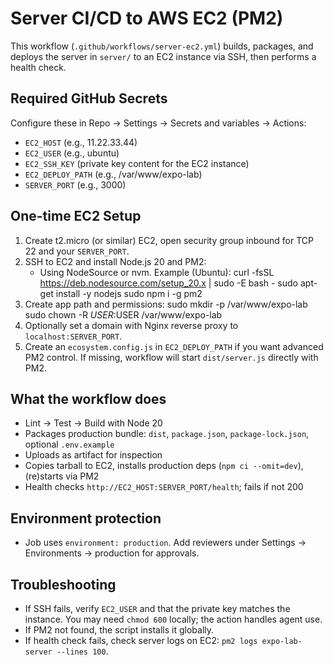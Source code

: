 # Server CI/CD to AWS EC2 (PM2)

This workflow (`.github/workflows/server-ec2.yml`) builds, packages, and deploys the server in `server/` to an EC2 instance via SSH, then performs a health check.

## Required GitHub Secrets
Configure these in Repo → Settings → Secrets and variables → Actions:
- `EC2_HOST` (e.g., 11.22.33.44)
- `EC2_USER` (e.g., ubuntu)
- `EC2_SSH_KEY` (private key content for the EC2 instance)
- `EC2_DEPLOY_PATH` (e.g., /var/www/expo-lab)
- `SERVER_PORT` (e.g., 3000)

## One-time EC2 Setup
1. Create t2.micro (or similar) EC2, open security group inbound for TCP 22 and your `SERVER_PORT`.
2. SSH to EC2 and install Node.js 20 and PM2:
   - Using NodeSource or nvm. Example (Ubuntu):
     curl -fsSL https://deb.nodesource.com/setup_20.x | sudo -E bash -
     sudo apt-get install -y nodejs
     sudo npm i -g pm2
3. Create app path and permissions:
   sudo mkdir -p /var/www/expo-lab
   sudo chown -R $USER:$USER /var/www/expo-lab
4. Optionally set a domain with Nginx reverse proxy to `localhost:SERVER_PORT`.
5. Create an `ecosystem.config.js` in `EC2_DEPLOY_PATH` if you want advanced PM2 control. If missing, workflow will start `dist/server.js` directly with PM2.

## What the workflow does
- Lint → Test → Build with Node 20
- Packages production bundle: `dist`, `package.json`, `package-lock.json`, optional `.env.example`
- Uploads as artifact for inspection
- Copies tarball to EC2, installs production deps (`npm ci --omit=dev`), (re)starts via PM2
- Health checks `http://EC2_HOST:SERVER_PORT/health`; fails if not 200

## Environment protection
- Job uses `environment: production`. Add reviewers under Settings → Environments → production for approvals.

## Troubleshooting
- If SSH fails, verify `EC2_USER` and that the private key matches the instance. You may need `chmod 600` locally; the action handles agent use.
- If PM2 not found, the script installs it globally.
- If health check fails, check server logs on EC2: `pm2 logs expo-lab-server --lines 100`.
